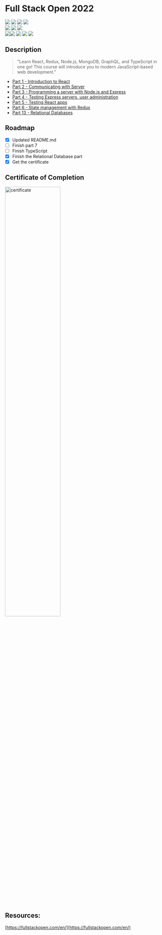# Full Stack Open 2022

<div display="inline-block">
	<img src="https://img.shields.io/badge/React-20232A?style=for-the-badge&logo=react&logoColor=61DAFB"></img>
	<img src="https://img.shields.io/badge/JavaScript-323330?style=for-the-badge&logo=javascript&logoColor=F7DF1E"><img>
	<img src="https://img.shields.io/badge/HTML5-E34F26?style=for-the-badge&logo=html5&logoColor=white"><img>
	<img src="https://img.shields.io/badge/CSS3-1572B6?style=for-the-badge&logo=css3&logoColor=white"><img></br>
	<img src="https://img.shields.io/badge/Node.js-339933?style=for-the-badge&logo=nodedotjs&logoColor=white"></img>
	<img src="https://img.shields.io/badge/Express.js-000000?style=for-the-badge&logo=express&logoColor=white"><img>
	<img src="https://img.shields.io/badge/Redux-593D88?style=for-the-badge&logo=redux&logoColor=white"><img></br>
	<img src="https://img.shields.io/badge/MongoDB-4EA94B?style=for-the-badge&logo=mongodb&logoColor=white"><img
	<img src="https://img.shields.io/badge/Heroku-430098?style=for-the-badge&logo=heroku&logoColor=white"><img>
	<img src="https://img.shields.io/badge/eslint-3A33D1?style=for-the-badge&logo=eslint&logoColor=white"><img>
	<img src="https://img.shields.io/badge/Jest-C21325?style=for-the-badge&logo=jest&logoColor=white"></img>
	<img src="https://img.shields.io/badge/Cypress-17202C?style=for-the-badge&logo=cypress&logoColor=white"></img>
</div>

## Description
> "Learn React, Redux, Node.js, MongoDB, GraphQL, and TypeScript in one go! This course will introduce you to modern JavaScript-based web development."

- [Part 1 - Introduction to React](https://github.com/HenronenGIT/fullstackopen_2022/tree/main/part13)
- [Part 2 - Communicating with Server](https://github.com/HenronenGIT/fullstackopen_2022/tree/main/part13)
- [Part 3 - Programming a server with Node.js and Express](https://github.com/HenronenGIT/fullstackopen_2022/tree/main/part13)
- [Part 4 - Testing Express servers, user administration](https://github.com/HenronenGIT/fullstackopen_2022/tree/main/part13)
- [Part 5 - Testing React apps](https://github.com/HenronenGIT/fullstackopen_2022/tree/main/part13)
- [Part 6 - State management with Redux](https://github.com/HenronenGIT/fullstackopen_2022/tree/main/part13)
- [Part 13 - Relational Databases](https://github.com/HenronenGIT/fullstackopen_2022/tree/main/part13)

<!-- ROADMAP -->
## Roadmap

- [x] Updated README.md
- [ ] Finish part 7
- [ ] Finish TypeScript
- [x] Finish the Relational Database part
- [x] Get the certificate

## Certificate of Completion

<img src="https://user-images.githubusercontent.com/69038136/214557452-e3bdf604-6804-4fb2-8dc2-199f6c1f78cc.png" alt="certificate" width="60%"/>

## Resources:

[https://fullstackopen.com/en/](https://fullstackopen.com/en/)
